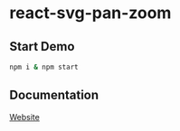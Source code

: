 # react-svg-pan-zoom

## Start Demo
```sh
npm i & npm start
```

## Documentation
[Website](http://chrvadala.github.io/react-svg-pan-zoom/)
